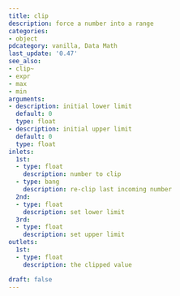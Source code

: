 ```yaml
---
title: clip
description: force a number into a range
categories:
- object
pdcategory: vanilla, Data Math
last_update: '0.47'
see_also:
- clip~
- expr
- max
- min
arguments:
- description: initial lower limit 
  default: 0
  type: float
- description: initial upper limit 
  default: 0
  type: float
inlets:
  1st:
  - type: float
    description: number to clip
  - type: bang
    description: re-clip last incoming number
  2nd:
  - type: float
    description: set lower limit
  3rd:
  - type: float
    description: set upper limit
outlets:
  1st:
  - type: float
    description: the clipped value

draft: false
---
```

